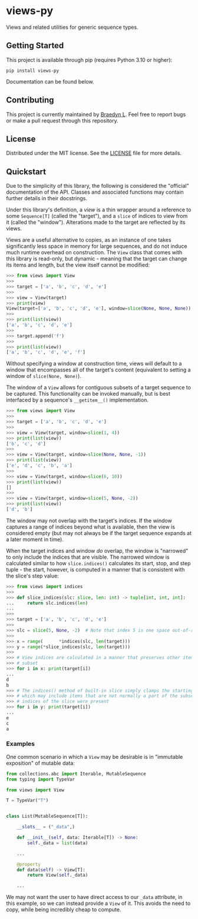 # views-py

Views and related utilities for generic sequence types.

## Getting Started

This project is available through pip (requires Python 3.10 or higher):

```
pip install views-py
```

Documentation can be found below.

## Contributing

This project is currently maintained by [Braedyn L](https://github.com/braedynl). Feel free to report bugs or make a pull request through this repository.

## License

Distributed under the MIT license. See the [LICENSE](LICENSE) file for more details.

## Quickstart

Due to the simplicity of this library, the following is considered the "official" documentation of the API. Classes and associated functions may contain further details in their docstrings.

Under this library's definition, a *view* is a thin wrapper around a reference to some `Sequence[T]` (called the "target"), and a `slice` of indices to view from it (called the "window"). Alterations made to the target are reflected by its views.

Views are a useful alternative to copies, as an instance of one takes significantly less space in memory for large sequences, and do not induce much runtime overhead on construction. The `View` class that comes with this library is read-only, but dynamic - meaning that the target can change its items and length, but the view itself cannot be modified:

```python
>>> from views import View
>>>
>>> target = ['a', 'b', 'c', 'd', 'e']
>>>
>>> view = View(target)
>>> print(view)
View(target=['a', 'b', 'c', 'd', 'e'], window=slice(None, None, None))
>>>
>>> print(list(view))
['a', 'b', 'c', 'd', 'e']
>>>
>>> target.append('f')
>>>
>>> print(list(view))
['a', 'b', 'c', 'd', 'e', 'f']
```

Without specifying a window at construction time, views will default to a window that encompasses all of the target's content (equivalent to setting a window of `slice(None, None)`).

The window of a `View` allows for contiguous subsets of a target sequence to be captured. This functionality can be invoked manually, but is best interfaced by a sequence's `__getitem__()` implementation.

```python
>>> from views import View
>>>
>>> target = ['a', 'b', 'c', 'd', 'e']
>>>
>>> view = View(target, window=slice(1, 4))
>>> print(list(view))
['b', 'c', 'd']
>>>
>>> view = View(target, window=slice(None, None, -1))
>>> print(list(view))
['e', 'd', 'c', 'b', 'a']
>>>
>>> view = View(target, window=slice(6, 10))
>>> print(list(view))
[]
>>>
>>> view = View(target, window=slice(5, None, -2))
>>> print(list(view))
['d', 'b']
```

The window may not overlap with the target's indices. If the window captures a range of indices beyond what is available, then the view is considered empty (but may not always be if the target sequence expands at a later moment in time).

When the target indices and window *do* overlap, the window is "narrowed" to only include the indices that are visible. The narrowed window is calculated similar to how `slice.indices()` calculates its start, stop, and step tuple - the start, however, is computed in a manner that is consistent with the slice's step value:

```python
>>> from views import indices
>>>
>>> def slice_indices(slc: slice, len: int) -> tuple[int, int, int]:
...     return slc.indices(len)
...
>>>
>>> target = ['a', 'b', 'c', 'd', 'e']
>>>
>>> slc = slice(5, None, -2)  # Note that index 5 is one space out-of-range
>>>
>>> x = range(      *indices(slc, len(target)))
>>> y = range(*slice_indices(slc, len(target)))
>>>
>>> # View indices are calculated in a manner that preserves other items of the
>>> # subset
>>> for i in x: print(target[i])
...
d
b
>>> # The indices() method of built-in slice simply clamps the starting value,
>>> # which may include items that are not normally a part of the subset if all
>>> # indices of the slice were present
>>> for i in y: print(target[i])
...
e
c
a
```

### Examples

One common scenario in which a `View` may be desirable is in "immutable exposition" of mutable data:

```python
from collections.abc import Iterable, MutableSequence
from typing import TypeVar

from views import View

T = TypeVar("T")


class List(MutableSequence[T]):

    __slots__ = ("_data",)

    def __init__(self, data: Iterable[T]) -> None:
        self._data = list(data)

    ...

    @property
    def data(self) -> View[T]:
        return View(self._data)

    ...
```

We may not want the user to have direct access to our `_data` attribute, in this example, so we can instead provide a `View` of it. This avoids the need to copy, while being incredibly cheap to compute.
